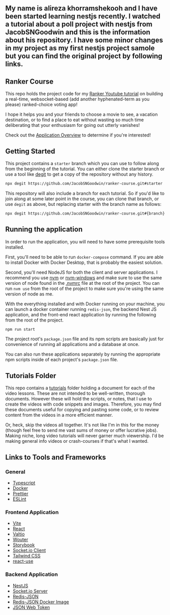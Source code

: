## My name is alireza khorramshekooh and I have been started learning nestjs recently. I watched a tutorial about a poll project with nestjs from JacobSNGoodwin and this is the information about his repository. I have some minor changes in my project as my first nestjs project samole but you can find the original project by following links. 
## Ranker Course

This repo holds the project code for my [Ranker Youtube tutorial](https://youtube.com/playlist?list=PLnrGn4P6C4P5J2rSSyiAyxZegws4SS8ey) on building a real-time, websocket-based (add another hyphenated-term as you please) ranked-choice voting app!

I hope it helps you and your friends to choose a movie to see, a vacation destination, or to find a place to eat without wasting so much time deliberating that your enthusiasm for going out utterly vanishes!

Check out the [Application Overview](./tutorials/01-application-overview.md) to determine if you're interested!

## Getting Started

This project contains a `starter` branch which you can use to follow along from the beginning of the tutorial. You can either clone the starter branch or use a tool like [degit](https://github.com/Rich-Harris/degit) to get a copy of the repository without any history.

```sh
npx degit https://github.com/JacobSNGoodwin/ranker-course.git#starter
```

This repository will also include a branch for each tutorial. So if you'd like to join along at some later point in the course, you can clone that branch, or use `degit` as above, but replacing starter with the branch name as follows:

```sh
npx degit https://github.com/JacobSNGoodwin/ranker-course.git#{branch}
```

## Running the application

In order to run the application, you will need to have some prerequisite tools installed.

First, you'll need to be able to run `docker-compose` command. If you are able to install Docker with Docker Desktop, that is probably the easiest solution.

Second, you'll need NodeJS for both the client and server applications. I recommend you use [nvm](https://github.com/nvm-sh/nvm) or [nvm-windows](https://github.com/coreybutler/nvm-windows) and make sure to use the same version of node found in the [.nvmrc](/.nvmrc) file at the root of the project. You can run `nvm use` from the root of the project to make sure you're using the same version of node as me.

With the everything installed and with Docker running on your machine, you can launch a docker container running `redis-json`, the backend Nest JS application, and the front-end react application by running the following from the root of the project.

```sh
npm run start
```

The project root's `package.json` file and its npm scripts are basically just for convenience of running all applications and a database at once.

You can also run these applications separately by running the appropriate npm scripts inside of each project's `package.json` file.

## Tutorials Folder

This repo contains a [tutorials](tutorials) folder holding a document for each of the video lessons. These are not intended to be well-written, thorough documents. However these will hold the scripts, or notes, that I use to create the videos with code snippets and images. Therefore, you may find these documents useful for copying and pasting some code, or to review content from the videos in a more efficient manner.

Or, heck, skip the videos all together. It's not like I'm in this for the money (though feel free to send me vast sums of money or offer lucrative jobs). Making niche, long video tutorials will never garner much viewership. I'd be making general info videos or crash-courses if that's what I wanted.

## Links to Tools and Frameworks

### General

- [Typescript](https://www.typescriptlang.org/)
- [Docker](https://www.docker.com/products/docker-desktop)
- [Prettier](https://prettier.io/)
- [ESLint](https://eslint.org/docs/user-guide/getting-started)

### Frontend Application

- [Vite](https://vitejs.dev/)
- [React](https://reactjs.org/)
- [Valtio](https://github.com/pmndrs/valtio)
- [Wouter](https://github.com/molefrog/wouter)
- [Storybook](https://storybook.js.org/)
- [Socket.io Client](https://socket.io/docs/v4/client-api/)
- [Tailwind CSS](https://tailwindcss.com/)
- [react-use](https://github.com/streamich/react-use)

### Backend Application

- [NestJS](https://nestjs.com/)
- [Socket.io Server](https://socket.io/docs/v4/server-api/)
- [Redis-JSON](https://oss.redis.com/redisjson/)
- [Redis-JSON Docker Image](https://hub.docker.com/r/redislabs/rejson/)
- [JSON Web Token](https://jwt.io/)
